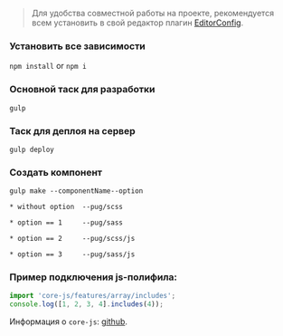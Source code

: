 > Для удобства совместной работы на проекте, рекомендуется всем установить в свой редактор плагин [EditorConfig](https://editorconfig.org/#download).

### Установить все зависимости

`npm install` or `npm i`

### Основной таск для разработки

`gulp`

### Таск для деплоя на сервер

`gulp deploy`

### Создать компонент

`gulp make --componentName--option`

`* without option  --pug/scss`

`* option == 1     --pug/sass`

`* option == 2     --pug/scss/js`

`* option == 3     --pug/sass/js`

### Пример подключения js-полифила:

```js
import 'core-js/features/array/includes';
console.log([1, 2, 3, 4].includes(4));
```

Информация о `core-js`: [github](https://github.com/zloirock/core-js).
